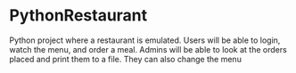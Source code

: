 # PythonRestaurant
Python project where a restaurant is emulated. Users will be able to login, watch the menu, and order a meal. Admins will be able to look at the orders placed and print them to a file. They can also change the menu
